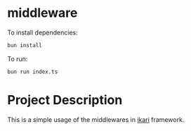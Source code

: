 # middleware

To install dependencies:

```bash
bun install
```

To run:

```bash
bun run index.ts
```

# Project Description

This is a simple usage of the middlewares in [ikari](https://github.com/ikari-js/ikari) framework. 